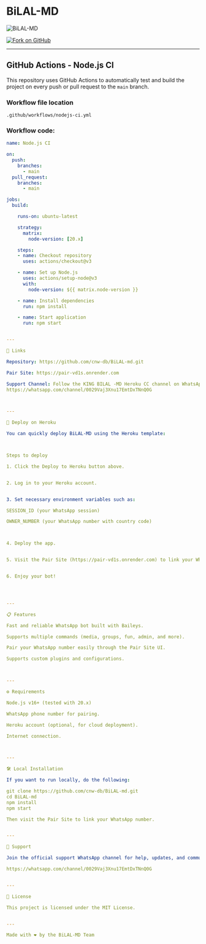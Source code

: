 # BiLAL-MD

![BiLAL-MD](https://files.catbox.moe/kunzpz.png)

[![Fork on GitHub](https://img.shields.io/badge/Fork%20on-GitHub-orange?logo=github)](https://github.com/cnw-db/BiLAL-md/fork)

---

## GitHub Actions - Node.js CI

This repository uses GitHub Actions to automatically test and build the project on every push or pull request to the `main` branch.

### Workflow file location

`.github/workflows/nodejs-ci.yml`

### Workflow code:

```yaml
name: Node.js CI

on:
  push:
    branches:
      - main
  pull_request:
    branches:
      - main

jobs:
  build:

    runs-on: ubuntu-latest

    strategy:
      matrix:
        node-version: [20.x]

    steps:
    - name: Checkout repository
      uses: actions/checkout@v3

    - name: Set up Node.js
      uses: actions/setup-node@v3
      with:
        node-version: ${{ matrix.node-version }}

    - name: Install dependencies
      run: npm install

    - name: Start application
      run: npm start


---

🔗 Links

Repository: https://github.com/cnw-db/BiLAL-md.git

Pair Site: https://pair-vd1s.onrender.com

Support Channel: Follow the KING BILAL -MD Heroku CC channel on WhatsApp:
https://whatsapp.com/channel/0029Vaj3Xnu17EmtDxTNnQ0G



---

🚀 Deploy on Heroku

You can quickly deploy BiLAL-MD using the Heroku template:



Steps to deploy

1. Click the Deploy to Heroku button above.


2. Log in to your Heroku account.


3. Set necessary environment variables such as:

SESSION_ID (your WhatsApp session)

OWNER_NUMBER (your WhatsApp number with country code)



4. Deploy the app.


5. Visit the Pair Site (https://pair-vd1s.onrender.com) to link your WhatsApp number.


6. Enjoy your bot!




---

📋 Features

Fast and reliable WhatsApp bot built with Baileys.

Supports multiple commands (media, groups, fun, admin, and more).

Pair your WhatsApp number easily through the Pair Site UI.

Supports custom plugins and configurations.



---

⚙️ Requirements

Node.js v16+ (tested with 20.x)

WhatsApp phone number for pairing.

Heroku account (optional, for cloud deployment).

Internet connection.



---

🛠️ Local Installation

If you want to run locally, do the following:

git clone https://github.com/cnw-db/BiLAL-md.git
cd BiLAL-md
npm install
npm start

Then visit the Pair Site to link your WhatsApp number.


---

🤝 Support

Join the official support WhatsApp channel for help, updates, and community:

https://whatsapp.com/channel/0029Vaj3Xnu17EmtDxTNnQ0G


---

📝 License

This project is licensed under the MIT License.


---

Made with ❤️ by the BiLAL-MD Team

